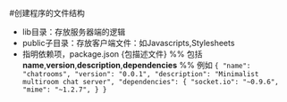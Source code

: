 #创建程序的文件结构

- lib目录：存放服务器端的逻辑
- public子目录：存放客户端文件：如Javascripts,Stylesheets
- 指明依赖项，package.json
{包描述文件}
%% 包括**name**,**version**,**description**,**dependencies**
%% 例如 
`
{
  "name": "chatrooms",
  "version": "0.0.1",
  "description": "Minimalist multiroom chat server",
  "dependencies": {
    "socket.io": "~0.9.6",
    "mime": "~1.2.7",
  }
}
`

